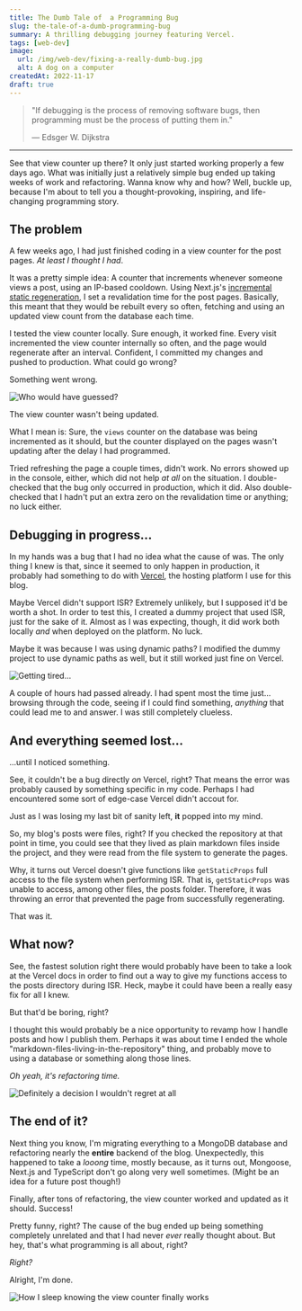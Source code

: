```yaml
---
title: The Dumb Tale of  a Programming Bug
slug: the-tale-of-a-dumb-programming-bug
summary: A thrilling debugging journey featuring Vercel.
tags: [web-dev]
image:
  url: /img/web-dev/fixing-a-really-dumb-bug.jpg
  alt: A dog on a computer
createdAt: 2022-11-17
draft: true
---
```


> "If debugging is the process of removing software bugs, then programming must be the process of putting them in."
>
> ― Edsger W. Dijkstra

---

See that view counter up there? It only just started working properly a few days ago. What was initially just a relatively simple bug ended up taking weeks of work and refactoring. Wanna know why and how? Well, buckle up, because I'm about to tell you a thought-provoking, inspiring, and life-changing programming story.

## The problem

A few weeks ago, I had just finished coding in a view counter for the post pages. _At least I thought I had_.

It was a pretty simple idea: A counter that increments whenever someone views a post, using an IP-based cooldown. Using Next.js's [incremental static regeneration](https://nextjs.org/docs/basic-features/data-fetching/incremental-static-regeneration), I set a revalidation time for the post pages. Basically, this meant that they would be rebuilt every so often, fetching and using an updated view count from the database each time.

I tested the view counter locally. Sure enough, it worked fine. Every visit incremented the view counter internally so often, and the page would regenerate after an interval. Confident, I committed my changes and pushed to production. What could go wrong?

Something went wrong.

![Who would have guessed?](/img/mind_blown.gif)

The view counter wasn't being updated.

What I mean is: Sure, the `views` counter on the database was being incremented as it should, but the counter displayed on the pages wasn't updating after the delay I had programmed.

Tried refreshing the page a couple times, didn't work. No errors showed up in the console, either, which did not help _at all_ on the situation. I double-checked that the bug only occurred in production, which it did. Also double-checked that I hadn't put an extra zero on the revalidation time or anything; no luck either.

## Debugging in progress...

In my hands was a bug that I had no idea what the cause of was. The only thing I knew is that, since it seemed to only happen in production, it probably had something to do with [Vercel](https://vercel.com), the hosting platform I use for this blog.

Maybe Vercel didn't support ISR? Extremely unlikely, but I supposed it'd be worth a shot. In order to test this, I created a dummy project that used ISR, just for the sake of it. Almost as I was expecting, though, it did work both locally _and_ when deployed on the platform. No luck.

Maybe it was because I was using dynamic paths? I modified the dummy project to use dynamic paths as well, but it still worked just fine on Vercel.

![Getting tired...](/img/cat_ded.gif)

A couple of hours had passed already. I had spent most the time just... browsing through the code, seeing if I could find something, _anything_ that could lead me to and answer. I was still completely clueless.

## And everything seemed lost...

...until I noticed something.

See, it couldn't be a bug directly _on_ Vercel, right? That means the error was probably caused by something specific in my code. Perhaps I had encountered some sort of edge-case Vercel didn't accout for.

Just as I was losing my last bit of sanity left, **it** popped into my mind.

So, my blog's posts were files, right? If you checked the repository at that point in time, you could see that they lived as plain markdown files inside the project, and they were read from the file system to generate the pages.

Why, it turns out Vercel doesn't give functions like `getStaticProps` full access to the file system when performing ISR. That is, `getStaticProps` was unable to access, among other files, the posts folder. Therefore, it was throwing an error that prevented the page from successfully regenerating.

That was it.

## What now?

See, the fastest solution right there would probably have been to take a look at the Vercel docs in order to find out a way to give my functions access to the posts directory during ISR. Heck, maybe it could have been a really easy fix for all I knew.

But that'd be boring, right?

I thought this would probably be a nice opportunity to revamp how I handle posts and how I publish them. Perhaps it was about time I ended the whole "markdown-files-living-in-the-repository" thing, and probably move to using a database or something along those lines.

_Oh yeah, it's refactoring time._

![Definitely a decision I wouldn't regret at all](/img/sunglasses_wow.gif)

## The end of it?

Next thing you know, I'm migrating everything to a MongoDB database and refactoring nearly the **entire** backend of the blog. Unexpectedly, this happened to take a _looong_ time, mostly because, as it turns out, Mongoose, Next.js and TypeScript don't go along very well sometimes. (Might be an idea for a future post though!)

Finally, after tons of refactoring, the view counter worked and updated as it should. Success!

Pretty funny, right? The cause of the bug ended up being something completely unrelated and that I had never _ever_ really thought about. But hey, that's what programming is all about, right?

_Right?_

Alright, I'm done.

![How I sleep knowing the view counter finally works](/img/web-dev/how_i_sleep_knowing.jpg)
